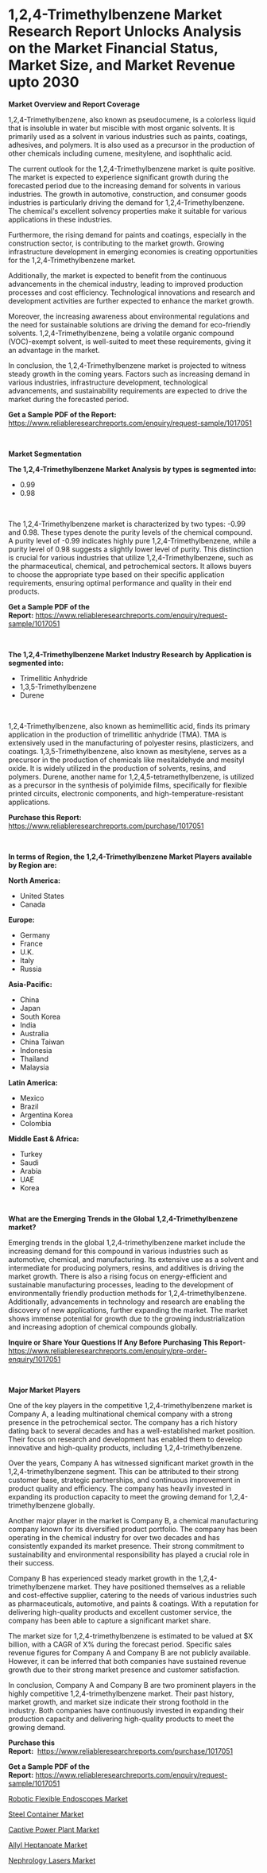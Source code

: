 <p><h1>1,2,4-Trimethylbenzene Market Research Report Unlocks Analysis on the Market Financial Status, Market Size, and Market Revenue upto 2030</h1></p><p><strong>Market Overview and Report Coverage</strong></p>
<p><p>1,2,4-Trimethylbenzene, also known as pseudocumene, is a colorless liquid that is insoluble in water but miscible with most organic solvents. It is primarily used as a solvent in various industries such as paints, coatings, adhesives, and polymers. It is also used as a precursor in the production of other chemicals including cumene, mesitylene, and isophthalic acid.</p><p>The current outlook for the 1,2,4-Trimethylbenzene market is quite positive. The market is expected to experience significant growth during the forecasted period due to the increasing demand for solvents in various industries. The growth in automotive, construction, and consumer goods industries is particularly driving the demand for 1,2,4-Trimethylbenzene. The chemical's excellent solvency properties make it suitable for various applications in these industries.</p><p>Furthermore, the rising demand for paints and coatings, especially in the construction sector, is contributing to the market growth. Growing infrastructure development in emerging economies is creating opportunities for the 1,2,4-Trimethylbenzene market.</p><p>Additionally, the market is expected to benefit from the continuous advancements in the chemical industry, leading to improved production processes and cost efficiency. Technological innovations and research and development activities are further expected to enhance the market growth.</p><p>Moreover, the increasing awareness about environmental regulations and the need for sustainable solutions are driving the demand for eco-friendly solvents. 1,2,4-Trimethylbenzene, being a volatile organic compound (VOC)-exempt solvent, is well-suited to meet these requirements, giving it an advantage in the market.</p><p>In conclusion, the 1,2,4-Trimethylbenzene market is projected to witness steady growth in the coming years. Factors such as increasing demand in various industries, infrastructure development, technological advancements, and sustainability requirements are expected to drive the market during the forecasted period.</p></p>
<p><strong>Get a Sample PDF of the Report:</strong> <a href="https://www.reliableresearchreports.com/enquiry/request-sample/1017051">https://www.reliableresearchreports.com/enquiry/request-sample/1017051</a></p>
<p>&nbsp;</p>
<p><strong>Market Segmentation</strong></p>
<p><strong>The 1,2,4-Trimethylbenzene Market Analysis by types is segmented into:</strong></p>
<p><ul><li>0.99</li><li>0.98</li></ul></p>
<p>&nbsp;</p>
<p><p>The 1,2,4-Trimethylbenzene market is characterized by two types: -0.99 and 0.98. These types denote the purity levels of the chemical compound. A purity level of -0.99 indicates highly pure 1,2,4-Trimethylbenzene, while a purity level of 0.98 suggests a slightly lower level of purity. This distinction is crucial for various industries that utilize 1,2,4-Trimethylbenzene, such as the pharmaceutical, chemical, and petrochemical sectors. It allows buyers to choose the appropriate type based on their specific application requirements, ensuring optimal performance and quality in their end products.</p></p>
<p><strong>Get a Sample PDF of the Report:</strong>&nbsp;<a href="https://www.reliableresearchreports.com/enquiry/request-sample/1017051">https://www.reliableresearchreports.com/enquiry/request-sample/1017051</a></p>
<p>&nbsp;</p>
<p><strong>The 1,2,4-Trimethylbenzene Market Industry Research by Application is segmented into:</strong></p>
<p><ul><li>Trimellitic Anhydride</li><li>1,3,5-Trimethylbenzene</li><li>Durene</li></ul></p>
<p>&nbsp;</p>
<p><p>1,2,4-Trimethylbenzene, also known as hemimellitic acid, finds its primary application in the production of trimellitic anhydride (TMA). TMA is extensively used in the manufacturing of polyester resins, plasticizers, and coatings. 1,3,5-Trimethylbenzene, also known as mesitylene, serves as a precursor in the production of chemicals like mesitaldehyde and mesityl oxide. It is widely utilized in the production of solvents, resins, and polymers. Durene, another name for 1,2,4,5-tetramethylbenzene, is utilized as a precursor in the synthesis of polyimide films, specifically for flexible printed circuits, electronic components, and high-temperature-resistant applications.</p></p>
<p><strong>Purchase this Report:</strong>&nbsp; <a href="https://www.reliableresearchreports.com/purchase/1017051">https://www.reliableresearchreports.com/purchase/1017051</a></p>
<p>&nbsp;</p>
<p><strong>In terms of Region, the 1,2,4-Trimethylbenzene Market Players available by Region are:</strong></p>
<p>
    <p> <strong> North America: </strong>
        <ul>
            <li>United States</li>
            <li>Canada</li>
        </ul>
        </p> 
    <p> <strong> Europe: </strong>
        <ul>
            <li>Germany</li>
            <li>France</li>
            <li>U.K.</li>
            <li>Italy</li>
            <li>Russia</li>
        </ul>
        </p> 
    <p> <strong> Asia-Pacific: </strong>
        <ul>
            <li>China</li>
            <li>Japan</li>
            <li>South Korea</li>
            <li>India</li>
            <li>Australia</li>
            <li>China Taiwan</li>
            <li>Indonesia</li>
            <li>Thailand</li>
            <li>Malaysia</li>
        </ul>
        </p> 
    <p> <strong> Latin America: </strong>
        <ul>
            <li>Mexico</li>
            <li>Brazil</li>
            <li>Argentina Korea</li>
            <li>Colombia</li>
        </ul>
        </p> 
    <p> <strong> Middle East & Africa: </strong>
        <ul>
            <li>Turkey</li>
            <li>Saudi</li>
            <li>Arabia</li>
            <li>UAE</li>
            <li>Korea</li>
        </ul>
    </p>
    </p>
<p>&nbsp;</p>
<p><strong>What are the Emerging Trends in the Global 1,2,4-Trimethylbenzene market?</strong></p>
<p><p>Emerging trends in the global 1,2,4-trimethylbenzene market include the increasing demand for this compound in various industries such as automotive, chemical, and manufacturing. Its extensive use as a solvent and intermediate for producing polymers, resins, and additives is driving the market growth. There is also a rising focus on energy-efficient and sustainable manufacturing processes, leading to the development of environmentally friendly production methods for 1,2,4-trimethylbenzene. Additionally, advancements in technology and research are enabling the discovery of new applications, further expanding the market. The market shows immense potential for growth due to the growing industrialization and increasing adoption of chemical compounds globally.</p></p>
<p><strong>Inquire or Share Your Questions If Any Before Purchasing This Report</strong>- <a href="https://www.reliableresearchreports.com/enquiry/pre-order-enquiry/1017051">https://www.reliableresearchreports.com/enquiry/pre-order-enquiry/1017051</a></p>
<p>&nbsp;</p>
<p><strong>Major Market Players</strong></p>
<p><p>One of the key players in the competitive 1,2,4-trimethylbenzene market is Company A, a leading multinational chemical company with a strong presence in the petrochemical sector. The company has a rich history dating back to several decades and has a well-established market position. Their focus on research and development has enabled them to develop innovative and high-quality products, including 1,2,4-trimethylbenzene.</p><p>Over the years, Company A has witnessed significant market growth in the 1,2,4-trimethylbenzene segment. This can be attributed to their strong customer base, strategic partnerships, and continuous improvement in product quality and efficiency. The company has heavily invested in expanding its production capacity to meet the growing demand for 1,2,4-trimethylbenzene globally.</p><p>Another major player in the market is Company B, a chemical manufacturing company known for its diversified product portfolio. The company has been operating in the chemical industry for over two decades and has consistently expanded its market presence. Their strong commitment to sustainability and environmental responsibility has played a crucial role in their success.</p><p>Company B has experienced steady market growth in the 1,2,4-trimethylbenzene market. They have positioned themselves as a reliable and cost-effective supplier, catering to the needs of various industries such as pharmaceuticals, automotive, and paints & coatings. With a reputation for delivering high-quality products and excellent customer service, the company has been able to capture a significant market share.</p><p>The market size for 1,2,4-trimethylbenzene is estimated to be valued at $X billion, with a CAGR of X% during the forecast period. Specific sales revenue figures for Company A and Company B are not publicly available. However, it can be inferred that both companies have sustained revenue growth due to their strong market presence and customer satisfaction.</p><p>In conclusion, Company A and Company B are two prominent players in the highly competitive 1,2,4-trimethylbenzene market. Their past history, market growth, and market size indicate their strong foothold in the industry. Both companies have continuously invested in expanding their production capacity and delivering high-quality products to meet the growing demand.</p></p>
<p><strong>Purchase this Report:</strong>&nbsp;&nbsp;<a href="https://www.reliableresearchreports.com/purchase/1017051">https://www.reliableresearchreports.com/purchase/1017051</a></p>
<p></p>
<p><strong>Get a Sample PDF of the Report:</strong>&nbsp;<a href="https://www.reliableresearchreports.com/enquiry/request-sample/1017051">https://www.reliableresearchreports.com/enquiry/request-sample/1017051</a></p>
<p><p><a href="https://www.reportprime.com/robotic-flexible-endoscopes-r9341">Robotic Flexible Endoscopes Market</a></p><p><a href="https://www.linkedin.com/pulse/steel-container-market-size-2023-2030-global-industrial-ixgge/">Steel Container Market</a></p><p><a href="https://medium.com/@kyliebodei/captive-power-plant-market-size-growth-forecast-2023-2030-8140006809f9">Captive Power Plant Market</a></p><p><a href="https://www.linkedin.com/pulse/allyl-heptanoate-market-size-growth-forecast-from-2023-ngr6c/">Allyl Heptanoate Market</a></p><p><a href="https://www.reportprime.com/nephrology-lasers-r9345">Nephrology Lasers Market</a></p></p>